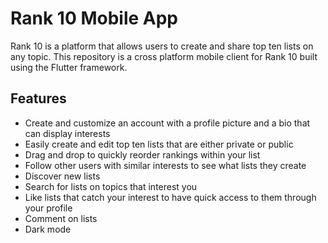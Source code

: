 # Rank 10 Mobile App
Rank 10 is a platform that allows users to create and share top ten lists on any topic. This repository is a cross platform mobile client for Rank 10 built using the Flutter framework.

## Features
- Create and customize an account with a profile picture and a bio that can display interests
- Easily create and edit top ten lists that are either private or public
- Drag and drop to quickly reorder rankings within your list
- Follow other users with similar interests to see what lists they create
- Discover new lists
- Search for lists on topics that interest you
- Like lists that catch your interest to have quick access to them through your profile
- Comment on lists
- Dark mode
